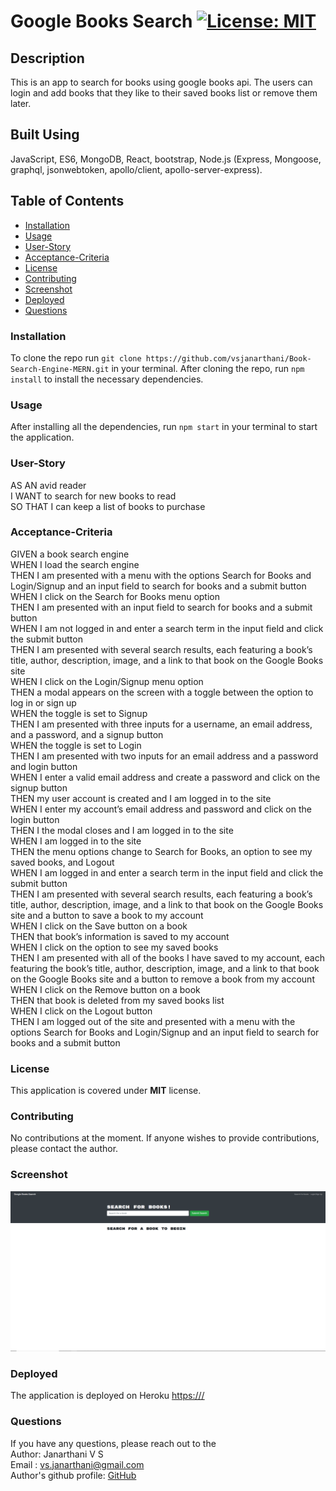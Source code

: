 # Google Books Search  [![License: MIT](https://img.shields.io/badge/License-MIT-yellow.svg)](https://opensource.org/licenses/MIT)
## Description
This is an app to search for books using google books api. The users can login and add books that they like to their saved books list or remove them later.

## Built Using
JavaScript, ES6, MongoDB, React, bootstrap, Node.js (Express, Mongoose, graphql, jsonwebtoken, apollo/client, apollo-server-express).

## Table of Contents
* [Installation](#Installation)
* [Usage](#Usage)
* [User-Story](#User-Story)
* [Acceptance-Criteria](#Acceptance-Criteria)
* [License](#License)
* [Contributing](#Contributing)
* [Screenshot](#Screenshot)
* [Deployed](#Deployed)
* [Questions](#Questions)

### Installation
To clone the repo run ```git clone https://github.com/vsjanarthani/Book-Search-Engine-MERN.git``` in your terminal. After cloning the repo, run ```npm install``` to install the necessary dependencies.

### Usage
After installing all the dependencies, run ```npm start``` in your terminal to start the application. 

### User-Story
AS AN avid reader<br>
I WANT to search for new books to read<br>
SO THAT I can keep a list of books to purchase<br>

### Acceptance-Criteria
GIVEN a book search engine<br>
WHEN I load the search engine<br>
THEN I am presented with a menu with the options Search for Books and Login/Signup and an input field to search for books and a submit button<br>
WHEN I click on the Search for Books menu option<br>
THEN I am presented with an input field to search for books and a submit button<br>
WHEN I am not logged in and enter a search term in the input field and click the submit button<br>
THEN I am presented with several search results, each featuring a book’s title, author, description, image, and a link to that book on the Google Books site<br>
WHEN I click on the Login/Signup menu option<br>
THEN a modal appears on the screen with a toggle between the option to log in or sign up<br>
WHEN the toggle is set to Signup<br>
THEN I am presented with three inputs for a username, an email address, and a password, and a signup button<br>
WHEN the toggle is set to Login<br>
THEN I am presented with two inputs for an email address and a password and login button<br>
WHEN I enter a valid email address and create a password and click on the signup button<br>
THEN my user account is created and I am logged in to the site<br>
WHEN I enter my account’s email address and password and click on the login button<br>
THEN I the modal closes and I am logged in to the site<br>
WHEN I am logged in to the site<br>
THEN the menu options change to Search for Books, an option to see my saved books, and Logout<br>
WHEN I am logged in and enter a search term in the input field and click the submit button<br>
THEN I am presented with several search results, each featuring a book’s title, author, description, image, and a link to that book on the Google Books site and a button to save a book to my account<br>
WHEN I click on the Save button on a book<br>
THEN that book’s information is saved to my account<br>
WHEN I click on the option to see my saved books<br>
THEN I am presented with all of the books I have saved to my account, each featuring the book’s title, author, description, image, and a link to that book on the Google Books site and a button to remove a book from my account<br>
WHEN I click on the Remove button on a book<br>
THEN that book is deleted from my saved books list<br>
WHEN I click on the Logout button<br>
THEN I am logged out of the site and presented with a menu with the options Search for Books and Login/Signup and an input field to search for books and a submit button <br> 
### License
This application is covered under **MIT** license.

### Contributing 
No contributions at the moment. If anyone wishes to provide contributions, please contact the author.

### Screenshot
![webpage](./assets/images/screenshot.png)

### Deployed
The application is deployed on Heroku [https:///](https:///)

### Questions
If you have any questions, please reach out to the<br>
Author: Janarthani V S <br>
Email : <vs.janarthani@gmail.com> <br>
Author's github profile: [GitHub](https://github.com/vsjanarthani)
